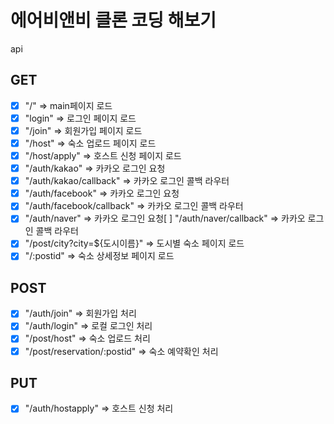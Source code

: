# 에어비앤비 클론 코딩 해보기

api

## GET
- [x] "/" => main페이지 로드  
- [x] "login" => 로그인 페이지 로드
- [x] "/join" => 회원가입 페이지 로드
- [x] "/host" => 숙소 업로드 페이지 로드
- [x] "/host/apply" => 호스트 신청 페이지 로드
- [x] "/auth/kakao" => 카카오 로그인 요청
- [x] "/auth/kakao/callback" => 카카오 로그인 콜백 라우터
- [x] "/auth/facebook" => 카카오 로그인 요청
- [x] "/auth/facebook/callback" => 카카오 로그인 콜백 라우터
- [x] "/auth/naver" => 카카오 로그인 요청[ ] "/auth/naver/callback" => 카카오 로그인 콜백 라우터
- [x] "/post/city?city=${도시이름}" => 도시별 숙소 페이지 로드
- [x] "/:postid" => 숙소 상세정보 페이지 로드

## POST
- [x] "/auth/join" => 회원가입 처리
- [x] "/auth/login" => 로컬 로그인 처리
- [x] "/post/host" => 숙소 업로드 처리
- [x] "/post/reservation/:postid" => 숙소 예약확인 처리

## PUT
- [x] "/auth/hostapply" => 호스트 신청 처리